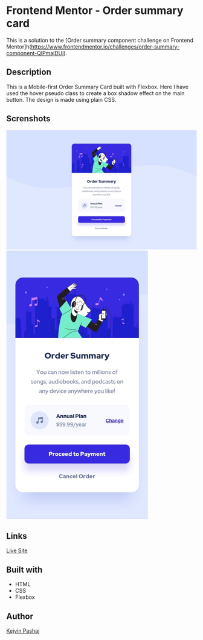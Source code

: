 # Frontend Mentor - Order summary card

This is a solution to the [Order summary component challenge on Frontend Mentor]h(https://www.frontendmentor.io/challenges/order-summary-component-QlPmajDUj). 

## Description

This is a Mobile-first Order Summary Card built with Flexbox.
Here I have used the hover pseudo class to create a box shadow effect on the main button. 
The design is made using plain CSS.

## Screnshots

![Desktop Design](design/desktop-design.jpg)
![Mobile Design](design/mobile-design.jpg)

## Links

[Live Site](https://kevin27j.github.io/Order-summary-component.github.io/#)

## Built with

- HTML
- CSS
- Flexbox

## Author

[Kejvin Pashaj](https://github.com/Kevin27j)
